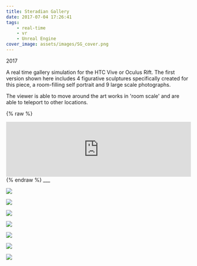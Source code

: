```yaml
---
title: Steradian Gallery
date: 2017-07-04 17:26:41
tags:
	- real-time
	- vr
	- Unreal Engine
cover_image: assets/images/SG_cover.png
---
```

2017

A real time gallery simulation for the HTC Vive or Oculus Rift.  The first version shown here includes 4 figurative sculptures specifically created for this piece, a room-filling self portrait and 9 large scale photographs.

The viewer is able to move around the art works in 'room scale' and are able to teleport to other locations.

{% raw %}
<div class="iframe-container">
<iframe src="https://www.youtube.com/embed/oXEeSsjpbDQ" width="100%" frameborder="0" allowfullscreen></iframe>
</div>
{% endraw %}
___


![](HighresScreenshot00005.jpg)

![](HighresScreenshot00012.jpg)

![](HighresScreenshot00016.jpg)

![](HighresScreenshot00013.jpg)

![](HighresScreenshot00001.jpg)

![](HighresScreenshot00002.jpg)

![](HighresScreenshot00004.jpg)
